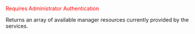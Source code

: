 <span style="color:red">Requires Administrator Authentication</span>  

Returns an array of available manager resources currently provided by the services.